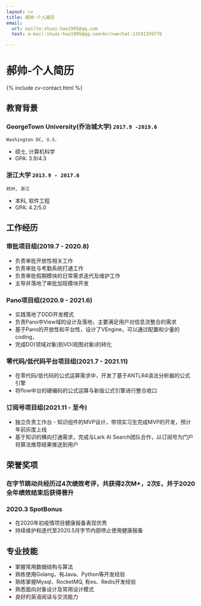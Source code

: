 ```yaml
---
layout: cv
title: 郝帅-个人简历
email:
  url: mailto:shuai-hao1995@qq.com
  text: e-mail:shuai-hao1995@qq.com<br/>wechat:13191359776

---
```


# 郝帅-个人简历

<!--
include contact information from the front matter
Supported arguments:
    - homepage: url, text
    - phone
    - email
-->

{% include cv-contact.html %}

## 教育背景

### **GeorgeTown University(乔治城大学)** `2017.9 -2019.6`

```
Washington DC, U.S.
```

- 硕士, 计算机科学
- GPA: 3.9/4.3

### **浙江大学** `2013.9 - 2017.6`

```
杭州, 浙江
```

- 本科, 软件工程
- GPA: 4.2/5.0


## 工作经历

### 审批项目组(2019.7 - 2020.8)
- 负责审批开放性相关工作
- 负责审批与考勤系统打通工作
- 负责审批假期模块的日常需求迭代及维护工作
- 主导并落地了审批加班模块开发
### Pano项目组(2020.9 - 2021.6)
- 实践落地了DDD开发模式
- 负责Pano中View域的设计及落地，主要满足用户对信息流整合的需求
- 基于Pano的开放性和平台性，设计了VEngine，可以通过配置和少量的coding，
- 完成DO(领域对象)到VO(视图对象)的转化
### 零代码/低代码平台项目组(2021.7 - 2021.11)
- 在零代码/低代码的公式运算需求中，开发了基于ANTLR4语法分析器的公式引擎
- 将flow中台的硬编码的公式运算与新版公式引擎进行整合收口
### 订阅号项目组(2021.11 - 至今)
- 独立负责工作台 - 知识组件的MVP设计，带领实习生完成MVP的开发，预计年前灰度上线
- 基于知识的横向打通需求，完成与Lark AI Search团队合作，以订阅号为门户将算法推荐结果推送到用户
## 荣誉奖项

### 在字节跳动共经历过4次绩效考评，共获得2次M+，2次E，并于2020全年绩效结束后获得晋升
### 2020.3 SpotBonus
- 在2020年初疫情项目健康报备表现优秀
- 持续维护和迭代至2020.5月字节内部停止使用健康报备



## 专业技能
- 掌握常用数据结构与算法
- 熟练使用Golang，有Java、Python等开发经验
- 熟练掌握Mysql、RocketMQ, 有es、Redis开发经验
- 熟悉面向对象设计及常用设计模式
- 良好的英语阅读与交流能力


<!-- ### Footer

Last updated: May 2013 -->
